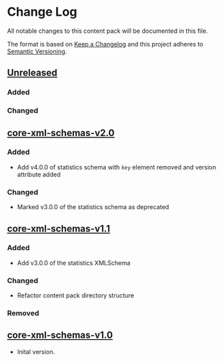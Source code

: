 # Change Log

All notable changes to this content pack will be documented in this file.

The format is based on [Keep a Changelog](http://keepachangelog.com/)
and this project adheres to [Semantic Versioning](http://semver.org/).

## [Unreleased]

### Added

### Changed

## [core-xml-schemas-v2.0]

### Added

* Add v4.0.0 of statistics schema with `key` element removed and version attribute added

### Changed

* Marked v3.0.0 of the statistics schema as deprecated

## [core-xml-schemas-v1.1]

### Added

* Add v3.0.0 of the statistics XMLSchema

### Changed

* Refactor content pack directory structure

### Removed

## [core-xml-schemas-v1.0]

* Inital version.


[Unreleased]: https://github.com/gchq/stroom-content/compare/core-xml-schemas-v2.0...HEAD
[core-xml-schemas-v2.0]: https://github.com/gchq/stroom-content/compare/core-xml-schemas-v1.1...core-xml-schemas-v2.0
[core-xml-schemas-v1.1]: https://github.com/gchq/stroom-content/compare/core-xml-schemas-v1.0...core-xml-schemas-v1.1
[core-xml-schemas-v1.0]: https://github.com/gchq/stroom-content/compare/core-xml-schemas-v1.0...core-xml-schemas-v1.0

